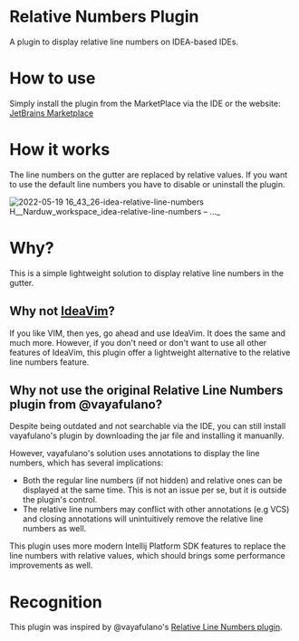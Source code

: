 # Relative Numbers Plugin
A plugin to display relative line numbers on IDEA-based IDEs.

# How to use
Simply install the plugin from the MarketPlace via the IDE or the website:
[JetBrains Marketplace](https://plugins.jetbrains.com/plugin/19193-relative-line-numbers)

# How it works
The line numbers on the gutter are replaced by relative values. If you want to use the default line numbers you have to disable or uninstall the plugin.

![2022-05-19 16_43_26-idea-relative-line-numbers  H__Narduw_workspace_idea-relative-line-numbers  – …_](https://user-images.githubusercontent.com/16376552/169325070-b6c6db64-3aea-4116-906f-59fd6d80fbc3.png)

# Why?
This is a simple lightweight solution to display relative line numbers in the gutter.

## Why not [IdeaVim](https://github.com/JetBrains/ideavim)?
If you like VIM, then yes, go ahead and use IdeaVim. It does the same and much more.
However, if you don't need or don't want to use all other features of IdeaVim, this plugin offer a lightweight
alternative to the relative line numbers feature.

## Why not use the original Relative Line Numbers plugin from @vayafulano?
Despite being outdated and not searchable via the IDE, you can still install vayafulano's plugin by downloading the jar file and installing it manuanlly. 

However, vayafulano's solution uses annotations to display the line numbers, which has several implications:

* Both the regular line numbers (if not hidden) and relative ones can be displayed at the same time. This is not an issue per se, but it is outside the plugin's control.
* The relative line numbers may conflict with other annotations (e.g VCS) and closing annotations will unintuitively remove the relative line numbers as well.

This plugin uses more modern Intellij Platform SDK features to replace the line numbers with relative values, which should brings some performance improvements as well.

# Recognition
This plugin was inspired by @vayafulano's [Relative Line Numbers plugin](https://plugins.jetbrains.com/plugin/7414-relative-line-numbers).
